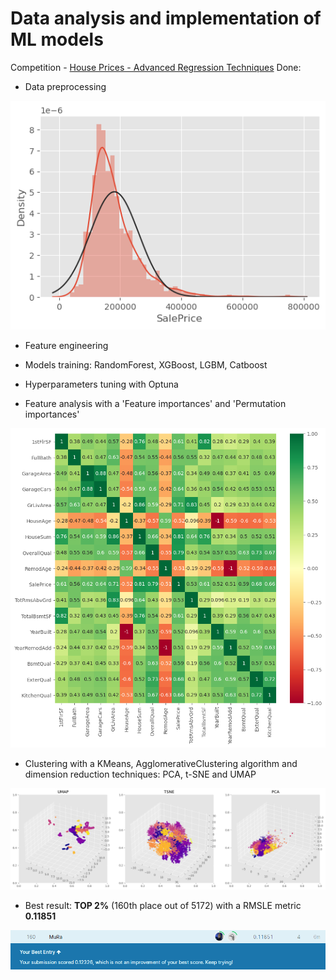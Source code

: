 # Data analysis and implementation of ML models
Competition - [House Prices - Advanced Regression Techniques](https://www.kaggle.com/c/house-prices-advanced-regression-techniques/overview)
Done:
- Data preprocessing

<img src="static/target_distr.png"/>

- Feature engineering
- Models training: RandomForest, XGBoost, LGBM, Catboost
- Hyperparameters tuning with Optuna

- Feature analysis with a 'Feature importances' and 'Permutation importances'

<img src="static/corrmat.png"/>

- Clustering with a KMeans, AgglomerativeClustering algorithm and dimension reduction techniques: PCA, t-SNE and UMAP

<img src="static/cluster.png"/>

- Best result: __TOP 2%__ (160th place out of 5172) with a RMSLE metric __0.11851__

<img src="static/leaderboard.jpg"/>
